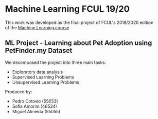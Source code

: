 # Machine Learning FCUL 19/20 

This work was developed as the final project of FCUL's 2019/2020 edition of the [Machine Learning course](https://fenix.ciencias.ulisboa.pt/courses/aaut-2-2254879305236782)

## ML Project - Learning about Pet Adoption using PetFinder.my Dataset

We decomposed the project into three main tasks:
-	Exploratory data analysis
-	Supervised Learning Problems
-	Unsupervised Learning Problems

Produced by:
-	Pedro Cotovio (55053)
-	Sofia Amorim (46534)
-	Miguel Almeida (55055)



